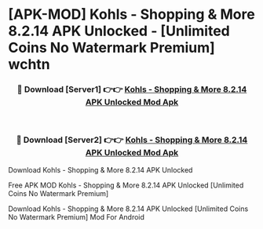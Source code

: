 # [APK-MOD] Kohls - Shopping & More 8.2.14 APK Unlocked - [Unlimited Coins No Watermark Premium] wchtn



<div align="center">
<h3>🔴 Download [Server1] 👉👉 <a href="https://momento.my/?title=Kohls_-_Shopping_&_More_8.2.14_APK_Unlocked">Kohls - Shopping & More 8.2.14 APK Unlocked Mod Apk</a></h3><br>

<h3>🔴 Download [Server2] 👉👉 <a href="https://momento.my/?title=Kohls_-_Shopping_&_More_8.2.14_APK_Unlocked">Kohls - Shopping & More 8.2.14 APK Unlocked Mod Apk</a></h3>
</div>



Download Kohls - Shopping & More 8.2.14 APK Unlocked 

Free APK MOD Kohls - Shopping & More 8.2.14 APK Unlocked [Unlimited Coins No Watermark Premium]

Download Kohls - Shopping & More 8.2.14 APK Unlocked [Unlimited Coins No Watermark Premium] Mod For Android
